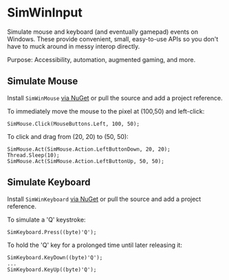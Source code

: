 # SimWinInput
Simulate mouse and keyboard (and eventually gamepad) events on Windows.
These provide convenient, small, easy-to-use APIs so you don't have to muck around in messy interop directly.

Purpose: Accessibility, automation, augmented gaming, and more.


## Simulate Mouse
Install `SimWinMouse` [via NuGet](https://docs.microsoft.com/en-us/nuget/quickstart/use-a-package)
 or pull the source and add a project reference.

To immediately move the mouse to the pixel at (100,50) and left-click:
```
SimMouse.Click(MouseButtons.Left, 100, 50);
```

To click and drag from (20, 20) to (50, 50):
```
SimMouse.Act(SimMouse.Action.LeftButtonDown, 20, 20);
Thread.Sleep(10);
SimMouse.Act(SimMouse.Action.LeftButtonUp, 50, 50);
```


## Simulate Keyboard
Install `SimWinKeyboard` [via NuGet](https://docs.microsoft.com/en-us/nuget/quickstart/use-a-package)
 or pull the source and add a project reference.

To simulate a 'Q' keystroke:
```
SimKeyboard.Press((byte)'Q');
```

To hold the 'Q' key for a prolonged time until later releasing it:
```
SimKeyboard.KeyDown((byte)'Q');
...
SimKeyboard.KeyUp((byte)'Q');
```
